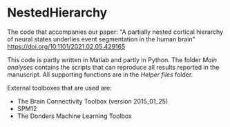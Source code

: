 # NestedHierarchy
The code that accompanies our paper: "A partially nested cortical hierarchy of neural states underlies event segmentation in the human brain"
https://doi.org/10.1101/2021.02.05.429165 

This code is partly written in Matlab and partly in Python.
The folder *Main analyses* contains the scripts that can reproduce all results reported in the manuscript. 
All supporting functions are in the *Helper files* folder. 

External toolboxes that are used are:
* The Brain Connectivity Toolbox (version 2015_01_25)
* SPM12
* The Donders Machine Learning Toolbox 
